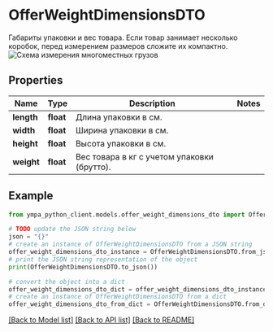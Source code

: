 # OfferWeightDimensionsDTO

Габариты упаковки и вес товара.  Если товар занимает несколько коробок, перед измерением размеров сложите их компактно.  ![Схема измерения многоместных грузов](../../_images/reference/boxes-measure.png) 

## Properties

Name | Type | Description | Notes
------------ | ------------- | ------------- | -------------
**length** | **float** | Длина упаковки в см.  | 
**width** | **float** | Ширина упаковки в см.  | 
**height** | **float** | Высота упаковки в см.  | 
**weight** | **float** | Вес товара в кг с учетом упаковки (брутто).  | 

## Example

```python
from ympa_python_client.models.offer_weight_dimensions_dto import OfferWeightDimensionsDTO

# TODO update the JSON string below
json = "{}"
# create an instance of OfferWeightDimensionsDTO from a JSON string
offer_weight_dimensions_dto_instance = OfferWeightDimensionsDTO.from_json(json)
# print the JSON string representation of the object
print(OfferWeightDimensionsDTO.to_json())

# convert the object into a dict
offer_weight_dimensions_dto_dict = offer_weight_dimensions_dto_instance.to_dict()
# create an instance of OfferWeightDimensionsDTO from a dict
offer_weight_dimensions_dto_from_dict = OfferWeightDimensionsDTO.from_dict(offer_weight_dimensions_dto_dict)
```
[[Back to Model list]](../README.md#documentation-for-models) [[Back to API list]](../README.md#documentation-for-api-endpoints) [[Back to README]](../README.md)


